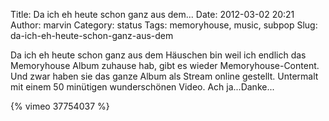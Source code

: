 Title: Da ich eh heute schon ganz aus dem...
Date: 2012-03-02 20:21
Author: marvin
Category: status
Tags: memoryhouse, music, subpop
Slug: da-ich-eh-heute-schon-ganz-aus-dem

Da ich eh heute schon ganz aus dem Häuschen bin weil ich endlich das
Memoryhouse Album zuhause hab, gibt es wieder Memoryhouse-Content. Und
zwar haben sie das ganze Album als Stream online gestellt. Untermalt mit
einem 50 minütigen wunderschönen Video. Ach ja...Danke...

{% vimeo 37754037 %}


